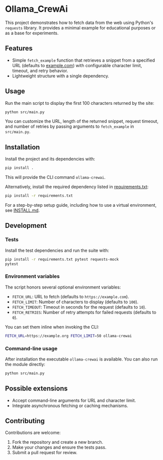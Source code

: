 # Ollama_CrewAi

This project demonstrates how to fetch data from the web using Python's `requests` library. It provides a minimal example for educational purposes or as a base for experiments.

## Features

- Simple `fetch_example` function that retrieves a snippet from a specified URL (defaults to [example.com](https://example.com)) with configurable character limit, timeout, and retry behavior.
- Lightweight structure with a single dependency.

## Usage

Run the main script to display the first 100 characters returned by the site:

```bash
python src/main.py
```

You can customize the URL, length of the returned snippet, request timeout, and number of retries by passing arguments to `fetch_example` in `src/main.py`.

## Installation

Install the project and its dependencies with:

```bash
pip install .
```

This will provide the CLI command `ollama-crewai`.

Alternatively, install the required dependency listed in [requirements.txt](requirements.txt):

```bash
pip install -r requirements.txt
```

For a step-by-step setup guide, including how to use a virtual environment, see [INSTALL.md](INSTALL.md).

## Development

### Tests

Install the test dependencies and run the suite with:

```bash
pip install -r requirements.txt pytest requests-mock
pytest
```

### Environment variables

The script honors several optional environment variables:

- `FETCH_URL`: URL to fetch (defaults to `https://example.com`).
- `FETCH_LIMIT`: Number of characters to display (defaults to `100`).
- `FETCH_TIMEOUT`: Timeout in seconds for the request (defaults to `10`).
- `FETCH_RETRIES`: Number of retry attempts for failed requests (defaults to `0`).

You can set them inline when invoking the CLI:

```bash
FETCH_URL=https://example.org FETCH_LIMIT=50 ollama-crewai
```

### Command-line usage

After installation the executable `ollama-crewai` is available. You can also run the module directly:

```bash
python src/main.py
```

## Possible extensions

- Accept command-line arguments for URL and character limit.
- Integrate asynchronous fetching or caching mechanisms.

## Contributing

Contributions are welcome:

1. Fork the repository and create a new branch.
2. Make your changes and ensure the tests pass.
3. Submit a pull request for review.
